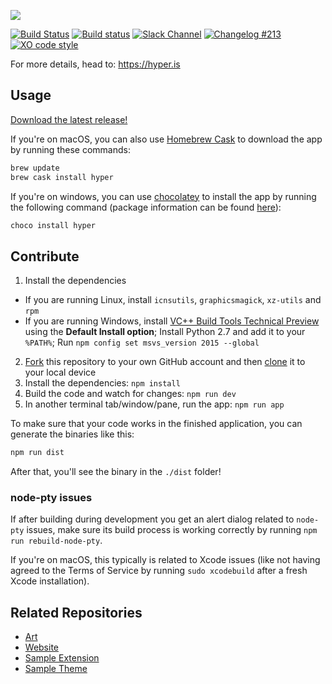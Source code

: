 ![](https://github.com/zeit/art/blob/525bd1bb39d97dd3b91c976106a6d5cc5766b678/hyper/repo-banner.png)

[![Build Status](https://travis-ci.org/zeit/hyper.svg?branch=master)](https://travis-ci.org/zeit/hyper)
[![Build status](https://ci.appveyor.com/api/projects/status/txg5qb0x35h0h65p/branch/master?svg=true)](https://ci.appveyor.com/project/appveyor-zeit/hyper/branch/master)
[![Slack Channel](https://zeit-slackin.now.sh/badge.svg)](https://zeit.chat/)
[![Changelog #213](https://img.shields.io/badge/changelog-%23213-lightgrey.svg)](https://changelog.com/213)
[![XO code style](https://img.shields.io/badge/code_style-XO-5ed9c7.svg)](https://github.com/sindresorhus/xo)

For more details, head to: https://hyper.is

## Usage

[Download the latest release!](https://hyper.is/#installation)

If you're on macOS, you can also use [Homebrew Cask](https://caskroom.github.io/) to download the app by running these commands:

```bash
brew update
brew cask install hyper
```

If you're on windows, you can use [chocolatey](https://chocolatey.org/) to install the app by running the following command (package information can be found [here](https://chocolatey.org/packages/hyper/)):
```bash
choco install hyper
```

## Contribute

1. Install the dependencies
  * If you are running Linux, install `icnsutils`, `graphicsmagick`, `xz-utils` and `rpm`
  * If you are running Windows, install [VC++ Build Tools Technical Preview](http://go.microsoft.com/fwlink/?LinkId=691126) using the **Default Install option**; Install Python 2.7 and add it to your `%PATH%`; Run `npm config set msvs_version 2015 --global`
2. [Fork](https://help.github.com/articles/fork-a-repo/) this repository to your own GitHub account and then [clone](https://help.github.com/articles/cloning-a-repository/) it to your local device
3. Install the dependencies: `npm install`
4. Build the code and watch for changes: `npm run dev`
5. In another terminal tab/window/pane, run the app: `npm run app`

To make sure that your code works in the finished application, you can generate the binaries like this:

```bash
npm run dist
```

After that, you'll see the binary in the `./dist` folder!

### node-pty issues

If after building during development you get an alert dialog related to `node-pty` issues,
make sure its build process is working correctly by running `npm run rebuild-node-pty`.

If you're on macOS, this typically is related to Xcode issues (like not having agreed
to the Terms of Service by running `sudo xcodebuild` after a fresh Xcode installation).

## Related Repositories

- [Art](https://github.com/zeit/art/tree/master/hyper)
- [Website](https://github.com/zeit/hyper-website)
- [Sample Extension](https://github.com/zeit/hyperpower)
- [Sample Theme](https://github.com/zeit/hyperyellow)
